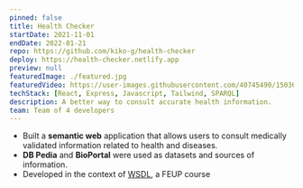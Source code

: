 ```yaml
---
pinned: false
title: Health Checker
startDate: 2021-11-01
endDate: 2022-01-21
repo: https://github.com/kiko-g/health-checker
deploy: https://health-checker.netlify.app
preview: null
featuredImage: ./featured.jpg
featuredVideo: https://user-images.githubusercontent.com/40745490/150367733-d4e5b349-cae0-487e-9a82-685a3e376bd0.mp4
techStack: [React, Express, Javascript, Tailwind, SPARQL]
description: A better way to consult accurate health information.
team: Team of 4 developers
---
```


- Built a **semantic web** application that allows users to consult medically validated information related to health and diseases.
- **DB Pedia** and **BioPortal** were used as datasets and sources of information.
- Developed in the context of [WSDL](https://sigarra.up.pt/feup/pt/UCURR_GERAL.FICHA_UC_VIEW?pv_ocorrencia_id=486299), a FEUP course
